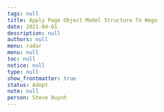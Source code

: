 ```yaml
---
tags: null
title: Apply Page Object Model Structure To Wego
date: 2021-04-01
description: null
authors: null
menu: radar
menu: null
toc: null
notice: null
type: null
show_frontmatter: true
status: Adopt
note: null
person: Steve Huynh
---
```


